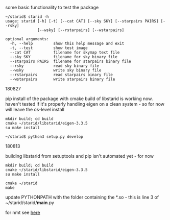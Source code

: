 some basic functionality to test the package

    ~/starid$ starid -h
    usage: starid [-h] [-t] [--cat CAT] [--sky SKY] [--starpairs PAIRS] [--rsky]
                  [--wsky] [--rstarpairs] [--wstarpairs]
    
    optional arguments:
      -h, --help         show this help message and exit
      -t, --test         show test image
      --cat CAT          filename for skymap text file
      --sky SKY          filename for sky binary file
      --starpairs PAIRS  filename for starpairs binary file
      --rsky             read sky binary file
      --wsky             write sky binary file
      --rstarpairs       read starpairs binary file
      --wstarpairs       write starpairs binary file

180827

pip install of the package with cmake build of libstarid is working now. haven't tested if it's properly handling eigen on a clean system - so for now will leave the os-level install

    mkdir build; cd build
    cmake ~/starid/libstarid/eigen-3.3.5
    su make install
    
    ~/starid$ python3 setup.py develop

180813

building libstarid from setuptools and pip isn't automated yet - for now

    mkdir build; cd build
    cmake ~/starid/libstarid/eigen-3.3.5
    su make install
    
    cmake ~/starid
    make
    
update PYTHONPATH with the folder containing the *.so - this is line 3 of ~/starid/starid/__main__.py 

for nmt see [here](https://github.com/tensorflow/nmt)